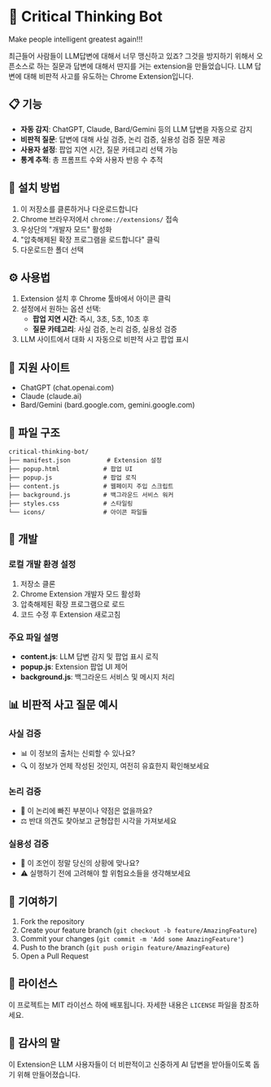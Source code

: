 # 🤔 Critical Thinking Bot

Make people intelligent greatest again!!!

최근들어 사람들이 LLM답변에 대해서 너무 맹신하고 있죠? 그것을 방지하기 위해서 오픈소스로 하는 질문과 답변에 대해서 딴지를 거는 extension을 만들었습니다.
LLM 답변에 대해 비판적 사고를 유도하는 Chrome Extension입니다.

## 📋 기능

- **자동 감지**: ChatGPT, Claude, Bard/Gemini 등의 LLM 답변을 자동으로 감지
- **비판적 질문**: 답변에 대해 사실 검증, 논리 검증, 실용성 검증 질문 제공
- **사용자 설정**: 팝업 지연 시간, 질문 카테고리 선택 가능
- **통계 추적**: 총 프롬프트 수와 사용자 반응 수 추적

## 🚀 설치 방법

1. 이 저장소를 클론하거나 다운로드합니다
2. Chrome 브라우저에서 `chrome://extensions/` 접속
3. 우상단의 "개발자 모드" 활성화
4. "압축해제된 확장 프로그램을 로드합니다" 클릭
5. 다운로드한 폴더 선택

## ⚙️ 사용법

1. Extension 설치 후 Chrome 툴바에서 아이콘 클릭
2. 설정에서 원하는 옵션 선택:
   - **팝업 지연 시간**: 즉시, 3초, 5초, 10초 후
   - **질문 카테고리**: 사실 검증, 논리 검증, 실용성 검증
3. LLM 사이트에서 대화 시 자동으로 비판적 사고 팝업 표시

## 🎯 지원 사이트

- ChatGPT (chat.openai.com)
- Claude (claude.ai)
- Bard/Gemini (bard.google.com, gemini.google.com)

## 📁 파일 구조

```
critical-thinking-bot/
├── manifest.json          # Extension 설정
├── popup.html            # 팝업 UI
├── popup.js              # 팝업 로직
├── content.js            # 웹페이지 주입 스크립트
├── background.js         # 백그라운드 서비스 워커
├── styles.css            # 스타일링
└── icons/                # 아이콘 파일들
```

## 🔧 개발

### 로컬 개발 환경 설정

1. 저장소 클론
2. Chrome Extension 개발자 모드 활성화
3. 압축해제된 확장 프로그램으로 로드
4. 코드 수정 후 Extension 새로고침

### 주요 파일 설명

- **content.js**: LLM 답변 감지 및 팝업 표시 로직
- **popup.js**: Extension 팝업 UI 제어
- **background.js**: 백그라운드 서비스 및 메시지 처리

## 📊 비판적 사고 질문 예시

### 사실 검증
- 📊 이 정보의 출처는 신뢰할 수 있나요?
- 🔍 이 정보가 언제 작성된 것인지, 여전히 유효한지 확인해보세요

### 논리 검증
- 🧠 이 논리에 빠진 부분이나 약점은 없을까요?
- ⚖️ 반대 의견도 찾아보고 균형잡힌 시각을 가져보세요

### 실용성 검증
- 🎯 이 조언이 정말 당신의 상황에 맞나요?
- ⚠️ 실행하기 전에 고려해야 할 위험요소들을 생각해보세요

## 🤝 기여하기

1. Fork the repository
2. Create your feature branch (`git checkout -b feature/AmazingFeature`)
3. Commit your changes (`git commit -m 'Add some AmazingFeature'`)
4. Push to the branch (`git push origin feature/AmazingFeature`)
5. Open a Pull Request

## 📄 라이선스

이 프로젝트는 MIT 라이선스 하에 배포됩니다. 자세한 내용은 `LICENSE` 파일을 참조하세요.

## 🙏 감사의 말

이 Extension은 LLM 사용자들이 더 비판적이고 신중하게 AI 답변을 받아들이도록 돕기 위해 만들어졌습니다.
